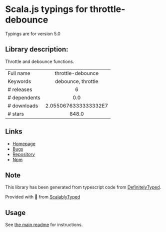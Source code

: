 
# Scala.js typings for throttle-debounce

Typings are for version 5.0

## Library description:
Throttle and debounce functions.

|                    |                 |
| ------------------ | :-------------: |
| Full name          | throttle-debounce |
| Keywords           | debounce, throttle |
| # releases         | 6 |
| # dependents       | 0.0 |
| # downloads        | 2.0550676333333332E7 |
| # stars            | 848.0 |

## Links
- [Homepage](https://github.com/niksy/throttle-debounce#readme)
- [Bugs](https://github.com/niksy/throttle-debounce/issues)
- [Repository](https://github.com/niksy/throttle-debounce)
- [Npm](https://www.npmjs.com/package/throttle-debounce)
    


## Note
This library has been generated from typescript code from [DefinitelyTyped](https://definitelytyped.org).

Provided with :purple_heart: from [ScalablyTyped](https://github.com/oyvindberg/ScalablyTyped)

## Usage
See [the main readme](../../readme.md) for instructions.


